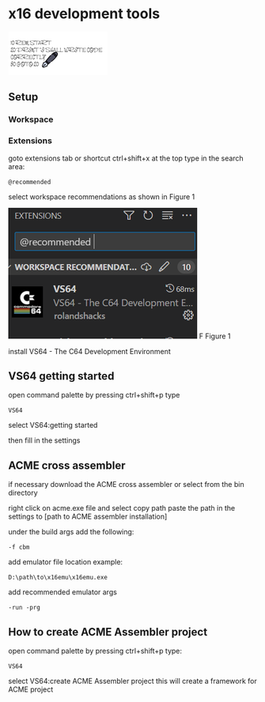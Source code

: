 # x16  development tools

![Writing code title](images/writingcodecropped200.png)

## Setup

### Workspace

### Extensions

goto extensions tab or shortcut ctrl+shift+x
at the top type in the search area:

    @recommended

select workspace recommendations as shown in Figure 1

![workspace recommended](images\workspaacerecommended.png) F
Figure 1


install VS64 - The C64 Development Environment

## VS64 getting started

open command palette by pressing
ctrl+shift+p
type

    VS64

select VS64:getting started

then fill in the settings

## ACME cross assembler

if necessary download the ACME cross assembler
or select from the bin directory

right click on acme.exe file and select copy path
paste the path in the settings to [path to ACME assembler installation]

under the build args add the following:

    -f cbm

add emulator file location
example:

    D:\path\to\x16emu\x16emu.exe

add recommended emulator args

    -run -prg

## How to create ACME Assembler project

open command palette by pressing ctrl+shift+p
type:

    VS64

select VS64:create ACME Assembler project
this will create a framework for ACME project